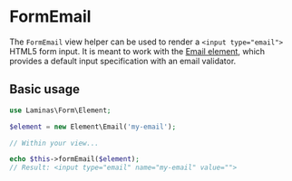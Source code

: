 # FormEmail

The `FormEmail` view helper can be used to render a `<input type="email">` HTML5
form input. It is meant to work with the [Email element](../element/email.md),
which provides a default input specification with an email validator.

## Basic usage

```php
use Laminas\Form\Element;

$element = new Element\Email('my-email');

// Within your view...

echo $this->formEmail($element);
// Result: <input type="email" name="my-email" value="">
```
